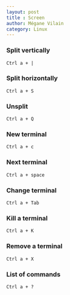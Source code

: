 ```yaml
---
layout: post
title : Screen
author: Mégane Vilain
category: Linux
---
```


### Split vertically
```
Ctrl a + |
```

### Split horizontally
```
Ctrl a + S
```

### Unsplit
```
Ctrl a + Q
```

### New terminal
```
Ctrl a + c
```

### Next terminal
```
Ctrl a + space
```

### Change terminal
```
Ctrl a + Tab
```

### Kill a terminal
```
Ctrl a + K
```

### Remove a terminal 
```
Ctrl a + X
```

### List of commands
```
Ctrl a + ?
```